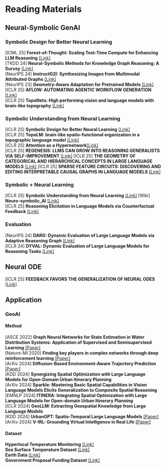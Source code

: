 # Reading Materials
## Neural-Symbolic GenAI
### Symbolic Design for Better Neural Learning
[ICML 25] **Forest-of-Thought: Scaling Test-Time Compute for Enhancing LLM Reasoning** [[Link]](https://arxiv.org/abs/2412.09078)</br>
[TKDD 24] **Neural-Symbolic Methods for Knowledge Graph Reasoning: A Survey** [[Link]](https://dl.acm.org/doi/abs/10.1145/3686806)</br>
[NeurIPS 24] **InstructG2I: Synthesizing Images from Multimodal Attributed Graphs** [[Link]](https://arxiv.org/abs/2410.07157)</br>
[NeurIPS 23] **Geometry-Aware Adaptation for Pretrained Models** [[Link]](https://arxiv.org/pdf/2307.12226)</br>
[ICLR 25] **AFLOW: AUTOMATING AGENTIC WORKFLOW GENERATION** [[Link]](https://openreview.net/forum?id=z5uVAKwmjf)</br>
[ICLR 25] **TopoNets: High performing vision and language models with brain-like topography** [[Link]](https://openreview.net/forum?id=THqWPzL00e)</br>
### Symbolic Understanding from Neural Learning
[ICLR 25] **Symbolic Design for Better Neural Learning** [[Link]](https://openreview.net/pdf?id=V4K9h1qNxE)</br>
[ICLR 25] **TopoLM: brain-like spatio-functional organization in a topographic language model** [[Link]](https://openreview.net/forum?id=aWXnKanInf)</br>
[ICLR 25] **Attention as a Hypernetwork**[[Link]](https://openreview.net/forum?id=V4K9h1qNxE)</br>
[ICLR 25] **REGENESIS: LLMS CAN GROW INTO REASONING GENERALISTS VIA SELF-IMPROVEMENT** [[Link]](https://openreview.net/pdf?id=YUYJsHOf3c)
[ICLR 25] **THE GEOMETRY OF CATEGORICAL AND HIERARCHICAL CONCEPTS IN LARGE LANGUAGE MODELS** [[Link]](https://openreview.net/pdf?id=bVTM2QKYuA)
[ICLR 25] **SPARSE FEATURE CIRCUITS: DISCOVERING AND EDITING INTERPRETABLE CAUSAL GRAPHS IN LANGUAGE MODELS** [[Link]](https://openreview.net/pdf?id=I4e82CIDxv)
### Symbolic + Neural Learning
[ICLR 25] **Symbolic Understanding from Neural Learning** [[Link]](https://openreview.net/pdf?id=v593OaNePQ)
[Wiki] **Neuro-symbolic_AI** [[Link]](https://en.wikipedia.org/wiki/Neuro-symbolic_AI)</br>
[ICLR 25] **Reasoning Elicitation in Language Models via Counterfactual Feedback** [[Link]](https://openreview.net/forum?id=VVixJ9QavY)</br>

### Evaluation
[NeurIPS 24] **DARG: Dynamic Evaluation of Large Language Models via Adaptive Reasoning Graph** [[Link]](https://arxiv.org/pdf/2406.17271)</br>
[ICLR 24] **DYVAL: Dynamic Evaluation of Large Language Models for Reasoning Tasks** [[Link]](https://arxiv.org/pdf/2309.17167)</br>

## Neural ODE
[ICLR 25] **FEEDBACK FAVORS THE GENERALIZATION OF NEURAL ODES** [[Link]](https://openreview.net/pdf?id=cmfyMV45XO)

## Application
### GeoAI
#### Method
[ASCE 2022] **Graph Neural Networks for State Estimation in Water Distribution Systems: Application of Supervised and Semisupervised Learning** [[Paper]](https://ascelibrary.org/doi/pdf/10.1061/%28ASCE%29WR.1943-5452.0001550?casa_token=C03LGJTdVfsAAAAA:UnYDRs9cFPbY0J3X6DHDH--L6yZWWFYHYLIgI-5Ke1ESK0cwHRsLX9l7wov-Q-v3gFEcj0L8qNQ)</br>
[Nature-MI 2020] **Finding key players in complex networks through deep reinforcement learning** [[Paper]](https://www.nature.com/articles/s42256-020-0177-2)</br>
[ArXiv 2024] **Diffusion-Based Environment-Aware Trajectory Prediction** [[Paper]](https://arxiv.org/abs/2403.11643)</br>
[KDD 2024] **Synergizing Spatial Optimization with Large Language Models for Open-Domain Urban Itinerary Planning**</br>
[ArXiv 2024] **Sparkle: Mastering Basic Spatial Capabilities in Vision Language Models Elicits Generalization to Composite Spatial Reasoning**</br>
[EMNLP 2024] **ITINERA: Integrating Spatial Optimization with Large Language Models for Open-domain Urban Itinerary Planning**</br>
[ICLR 2024] **GeoLLM: Extracting Geospatial Knowledge from Large Language Models**</br>
[KDD 2024] **UrbanGPT: Spatio-Temporal Large Language Models** [[Paper]](https://dl.acm.org/doi/abs/10.1145/3637528.3671578?casa_token=iKyUrDnwB_8AAAAA:HCsty4O-V46U2aFPeqE3Z8AMVGKQuzvDbBSEUxRLIp02BbeK428n2EdG6AR9w6hI_CV3BPmVIsXe)
[ArXiv 2024] **V-IRL: Grounding Virtual Intelligence in Real Life** [[Paper]](https://virl-platform.github.io/)</br>

#### Dataset
**Hyperlocal Temperature Monitoring** [[Link]](https://data.cityofnewyork.us/dataset/Hyperlocal-Temperature-Monitoring/qdq3-9eqn/about_data)</br>
**Sea Surface Temperature Dataset** [[Link]](https://spatiotemporal-data.github.io/climate/sst/)</br>
**Earth Data** [[Link]](https://daymet.ornl.gov/)</br>
**Government Proposal Funding Dataset** [[Link]](https://www.sbir.gov/awards)</br>


